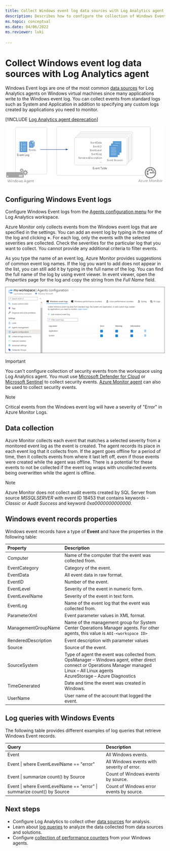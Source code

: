 ```yaml
---
title: Collect Windows event log data sources with Log Analytics agent in Azure Monitor
description: Describes how to configure the collection of Windows Event logs by Azure Monitor and details of the records they create.
ms.topic: conceptual
ms.date: 04/06/2022
ms.reviewer: luki

---
```


# Collect Windows event log data sources with Log Analytics agent
Windows Event logs are one of the most common [data sources](../agents/agent-data-sources.md) for Log Analytics agents on Windows virtual machines since many applications write to the Windows event log.  You can collect events from standard logs such as System and Application in addition to specifying any custom logs created by applications you need to monitor.

[!INCLUDE [Log Analytics agent deprecation](../../../includes/log-analytics-agent-deprecation.md)]

![Windows Events](media/data-sources-windows-events/overview.png)     

## Configuring Windows Event logs
Configure Windows Event logs from the [Agents configuration menu](../agents/agent-data-sources.md#configuring-data-sources) for the Log Analytics workspace.

Azure Monitor only collects events from the Windows event logs that are specified in the settings.  You can add an event log by typing in the name of the log and clicking **+**.  For each log, only the events with the selected severities are collected.  Check the severities for the particular log that you want to collect.  You cannot provide any additional criteria to filter events.

As you type the name of an event log, Azure Monitor provides suggestions of common event log names. If the log you want to add does not appear in the list, you can still add it by typing in the full name of the log. You can find the full name of the log by using event viewer. In event viewer, open the *Properties* page for the log and copy the string from the *Full Name* field.

[![Configure Windows events](media/data-sources-windows-events/configure.png)](media/data-sources-windows-events/configure.png#lightbox)

> [!IMPORTANT]
> You can't configure collection of security events from the workspace using Log Analytics agent. You must use [Microsoft Defender for Cloud](../../security-center/security-center-enable-data-collection.md) or [Microsoft Sentinel](../../sentinel/connect-windows-security-events.md) to collect security events. [Azure Monitor agent](azure-monitor-agent-overview.md) can also be used to collect security events.


> [!NOTE]
> Critical events from the Windows event log will have a severity of "Error" in Azure Monitor Logs.

## Data collection
Azure Monitor collects each event that matches a selected severity from a monitored event log as the event is created.  The agent records its place in each event log that it collects from.  If the agent goes offline for a period of time, then it collects events from where it last left off, even if those events were created while the agent was offline.  There is a potential for these events to not be collected if the event log wraps with uncollected events being overwritten while the agent is offline.

>[!NOTE]
>Azure Monitor does not collect audit events created by SQL Server from source *MSSQLSERVER* with event ID 18453 that contains keywords - *Classic* or *Audit Success* and keyword *0xa0000000000000*.
>

## Windows event records properties
Windows event records have a type of **Event** and have the properties in the following table:

| Property | Description |
|:--- |:--- |
| Computer |Name of the computer that the event was collected from. |
| EventCategory |Category of the event. |
| EventData |All event data in raw format. |
| EventID |Number of the event. |
| EventLevel |Severity of the event in numeric form. |
| EventLevelName |Severity of the event in text form. |
| EventLog |Name of the event log that the event was collected from. |
| ParameterXml |Event parameter values in XML format. |
| ManagementGroupName |Name of the management group for System Center Operations Manager agents.  For other agents, this value is `AOI-<workspace ID>` |
| RenderedDescription |Event description with parameter values |
| Source |Source of the event. |
| SourceSystem |Type of agent the event was collected from. <br> OpsManager – Windows agent, either direct connect or Operations Manager managed <br> Linux – All Linux agents  <br> AzureStorage – Azure Diagnostics |
| TimeGenerated |Date and time the event was created in Windows. |
| UserName |User name of the account that logged the event. |

## Log queries with Windows Events
The following table provides different examples of log queries that retrieve Windows Event records.

| Query | Description |
|:---|:---|
| Event |All Windows events. |
| Event &#124; where EventLevelName == "error" |All Windows events with severity of error. |
| Event &#124; summarize count() by Source |Count of Windows events by source. |
| Event &#124; where EventLevelName == "error" &#124; summarize count() by Source |Count of Windows error events by source. |


## Next steps
* Configure Log Analytics to collect other [data sources](../agents/agent-data-sources.md) for analysis.
* Learn about [log queries](../logs/log-query-overview.md) to analyze the data collected from data sources and solutions.  
* Configure [collection of performance counters](data-sources-performance-counters.md) from your Windows agents.
